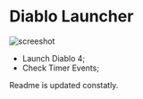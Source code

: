 # Diablo Launcher

![screeshot](/githubsupportfiles/ezgif.com-video-to-gif.gif)

- Launch Diablo 4;
- Check Timer Events;


Readme is updated constatly.